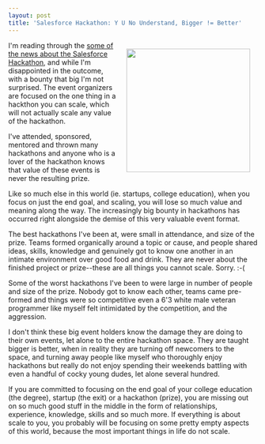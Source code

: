 ```yaml
---
layout: post
title: 'Salesforce Hackathon: Y U No Understand, Bigger != Better'
---
```

<p><img style="padding: 15px;" src="https://s3.amazonaws.com/kinlane-productions/y-u-no-bigger-not-equal-better.jpg" alt="" width="250" align="right" /></p>
<p>I'm reading through the <a href="https://medium.com/hackers-and-hacking/b839268fb82d">some of the news about the Salesforce Hackathon</a>, and while I'm disappointed in the outcome, with a bounty that big I'm not surprised. The event organizers are focused on the one thing in a hackthon you can scale, which will not actually scale any value of the hackathon.</p>
<p>I've attended, sponsored, mentored and thrown many hackathons and anyone who is a lover of the hackathon knows that value of these events is never the resulting prize.</p>
<p>Like so much else in this world (ie. startups, college education), when you focus on just the end goal, and scaling, you will lose so much value and meaning along the way. The increasingly big bounty in hackathons has occurred right alongside the demise of this very valuable event format.</p>
<p>The best hackathons I've been at, were small in attendance, and size of the prize. Teams formed organically around a topic or cause, and people shared ideas, skills, knowledge and genuinely got to know one another in an intimate environment over good food and drink.  They are never about the finished project or prize--these are all things you cannot scale. Sorry. :-(</p>
<p>Some of the worst hackathons I've been to were large in number of people and size of the prize. Nobody got to know each other, teams came pre-formed and things were so competitive even a 6'3 white male veteran programmer like myself felt intimidated by the competition, and the aggression.</p>
<p>I don't think these big event holders know the damage they are doing to their own events, let alone to the entire hackathon space. They are taught bigger is better, when in reality they are turning off newcomers to the space, and turning away people like myself who thoroughly enjoy hackathons but really do not enjoy spending their weekends battling with even a handful of cocky young dudes, let alone several hundred.</p>
<p>If you are committed to focusing on the end goal of your college education (the degree), startup (the exit) or a hackathon (prize), you are missing out on so much good stuff in the middle in the form of relationships, experience, knowledge, skills and so much more. If everything is about scale to you, you probably will be focusing on some pretty empty aspects of this world, because the most important things in life do not scale.</p>